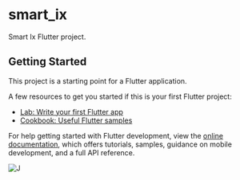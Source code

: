 # smart_ix

Smart Ix Flutter project.

## Getting Started

This project is a starting point for a Flutter application.

A few resources to get you started if this is your first Flutter project:

- [Lab: Write your first Flutter app](https://docs.flutter.dev/get-started/codelab)
- [Cookbook: Useful Flutter samples](https://docs.flutter.dev/cookbook)

For help getting started with Flutter development, view the
[online documentation](https://docs.flutter.dev/), which offers tutorials,
samples, guidance on mobile development, and a full API reference.

<img src="https://miro.medium.com/max/700/1*xR0QbSgfoODe3rH0nPwpPg.png" alt="J" style="max-width: 100%;">